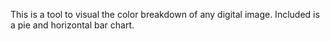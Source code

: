 This is a tool to visual the color breakdown of any digital image. Included is a pie and horizontal bar chart.
